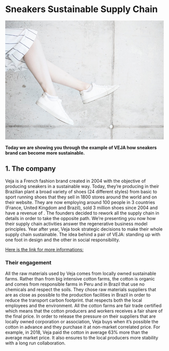 # Sneakers Sustainable Supply Chain 

![Alt text](01.jpg)

**Today we are showing you through the example of VEJA how sneakers brand can become more sustainable.**

## 1. The company

Veja is a French fashion brand created in 2004 with the objective of producing sneakers in a sustainable way. Today, they’re producing in their Brazilian plant a broad variety of shoes (24 different styles) from basic to sport running shoes that they sell in 1800 stores around the world and on their website. They are now employing around 100 people in 3 countries (France, United Kingdom and Brazil), sold 3 million shoes since 2004 and have a revenue of . The founders decided to rework all the supply chain in details in order to take the opposite path. We’re presenting you now how their supply chain activities answer the regenerative business model principles. 
Year after year, Veja took strategic decisions to make their whole supply chain sustainable.
The idea behind a pair of VEJA: standing up with one foot in design and the other in social responsibility.

[Here is the link for more informations:](https://www.veja-store.com)

### Their engagement

All the raw materials used by Veja comes from locally owned sustainable farms. Rather than from big intensive cotton farms, the cotton is organic and comes from responsible farms in Peru and in Brazil that use no chemicals and respect the soils. They chose raw materials suppliers that are as close as possible to the production facilities in Brazil in order to reduce the transport carbon footprint. that respects both the local employees and the environment. All the cotton farms are fair trade certified which means that the cotton producers and workers receives a fair share of the final price. In order to release the pressure on their suppliers that are locally owned corporation or association, Veja buys when it’s possible the cotton in advance and they purchase it at non-market correlated price. For example, in 2018, Veja paid the cotton in average 63% more than the average market price. It also ensures to the local producers more stability with a long run collaboration.
